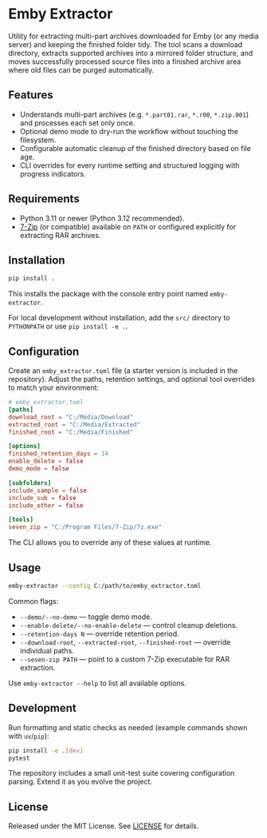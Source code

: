 # Emby Extractor

Utility for extracting multi-part archives downloaded for Emby (or any media server) and keeping the finished folder tidy. The tool scans a download directory, extracts supported archives into a mirrored folder structure, and moves successfully processed source files into a finished archive area where old files can be purged automatically.

## Features
- Understands multi-part archives (e.g. `*.part01.rar`, `*.r00`, `*.zip.001`) and processes each set only once.
- Optional demo mode to dry-run the workflow without touching the filesystem.
- Configurable automatic cleanup of the finished directory based on file age.
- CLI overrides for every runtime setting and structured logging with progress indicators.

## Requirements
- Python 3.11 or newer (Python 3.12 recommended).
- [7-Zip](https://www.7-zip.org/) (or compatible) available on `PATH` or configured explicitly for extracting RAR archives.

## Installation
```bash
pip install .
```
This installs the package with the console entry point named `emby-extractor`.

For local development without installation, add the `src/` directory to `PYTHONPATH` or use `pip install -e .`.

## Configuration
Create an `emby_extractor.toml` file (a starter version is included in the repository). Adjust the paths, retention settings, and optional tool overrides to match your environment:

```toml
# emby_extractor.toml
[paths]
download_root = "C:/Media/Download"
extracted_root = "C:/Media/Extracted"
finished_root = "C:/Media/Finished"

[options]
finished_retention_days = 14
enable_delete = false
demo_mode = false

[subfolders]
include_sample = false
include_sub = false
include_other = false

[tools]
seven_zip = "C:/Program Files/7-Zip/7z.exe"
```

The CLI allows you to override any of these values at runtime.

## Usage
```bash
emby-extractor --config C:/path/to/emby_extractor.toml
```

Common flags:
- `--demo/--no-demo` — toggle demo mode.
- `--enable-delete/--no-enable-delete` — control cleanup deletions.
- `--retention-days N` — override retention period.
- `--download-root`, `--extracted-root`, `--finished-root` — override individual paths.
- `--seven-zip PATH` — point to a custom 7-Zip executable for RAR extraction.

Use `emby-extractor --help` to list all available options.

## Development
Run formatting and static checks as needed (example commands shown with `uv`/`pip`):
```bash
pip install -e .[dev]
pytest
```

The repository includes a small unit-test suite covering configuration parsing. Extend it as you evolve the project.

## License
Released under the MIT License. See [LICENSE](LICENSE) for details.